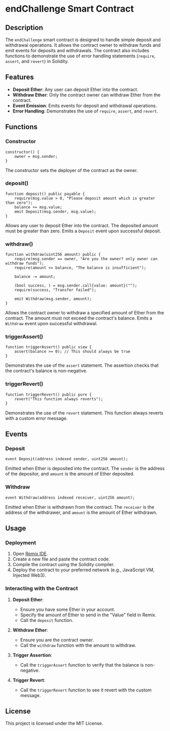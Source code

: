 # endChallenge Smart Contract

## Description

The `endChallenge` smart contract is designed to handle simple deposit and withdrawal operations. It allows the contract owner to withdraw funds and emit events for deposits and withdrawals. The contract also includes functions to demonstrate the use of error handling statements (`require`, `assert`, and `revert`) in Solidity.

## Features

- **Deposit Ether**: Any user can deposit Ether into the contract.
- **Withdraw Ether**: Only the contract owner can withdraw Ether from the contract.
- **Event Emission**: Emits events for deposit and withdrawal operations.
- **Error Handling**: Demonstrates the use of `require`, `assert`, and `revert`.

## Functions

### Constructor

```solidity
constructor() {
    owner = msg.sender;
}
```

The constructor sets the deployer of the contract as the owner.

### deposit()

```solidity
function deposit() public payable {
    require(msg.value > 0, "Please deposit amount which is greater than zero");
    balance += msg.value;
    emit Deposit(msg.sender, msg.value);
}
```

Allows any user to deposit Ether into the contract. The deposited amount must be greater than zero. Emits a `Deposit` event upon successful deposit.

### withdraw()

```solidity
function withdraw(uint256 amount) public {
    require(msg.sender == owner, "Are you the owner? only owner can withdraw funds");
    require(amount <= balance, "The balance is insufficient");

    balance -= amount;

    (bool success, ) = msg.sender.call{value: amount}("");
    require(success, "Transfer failed");

    emit Withdraw(msg.sender, amount);
}
```

Allows the contract owner to withdraw a specified amount of Ether from the contract. The amount must not exceed the contract's balance. Emits a `Withdraw` event upon successful withdrawal.

### triggerAssert()

```solidity
function triggerAssert() public view {
    assert(balance >= 0); // This should always be true
}
```

Demonstrates the use of the `assert` statement. The assertion checks that the contract's balance is non-negative.

### triggerRevert()

```solidity
function triggerRevert() public pure {
    revert("This function always reverts");
}
```

Demonstrates the use of the `revert` statement. This function always reverts with a custom error message.

## Events

### Deposit

```solidity
event Deposit(address indexed sender, uint256 amount);
```

Emitted when Ether is deposited into the contract. The `sender` is the address of the depositor, and `amount` is the amount of Ether deposited.

### Withdraw

```solidity
event Withdraw(address indexed receiver, uint256 amount);
```

Emitted when Ether is withdrawn from the contract. The `receiver` is the address of the withdrawer, and `amount` is the amount of Ether withdrawn.

## Usage

### Deployment

1. Open [Remix IDE](https://remix.ethereum.org/).
2. Create a new file and paste the contract code.
3. Compile the contract using the Solidity compiler.
4. Deploy the contract to your preferred network (e.g., JavaScript VM, Injected Web3).

### Interacting with the Contract

1. **Deposit Ether**:
   - Ensure you have some Ether in your account.
   - Specify the amount of Ether to send in the "Value" field in Remix.
   - Call the `deposit` function.

2. **Withdraw Ether**:
   - Ensure you are the contract owner.
   - Call the `withdraw` function with the amount to withdraw.

3. **Trigger Assertion**:
   - Call the `triggerAssert` function to verify that the balance is non-negative.

4. **Trigger Revert**:
   - Call the `triggerRevert` function to see it revert with the custom message.



## License

This project is licensed under the MIT License.
